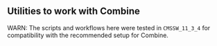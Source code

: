 Utilities to work with Combine
-----------------------------------------------
WARN: The scripts and workflows here were tested in `CMSSW_11_3_4` for compatibility with the recommended setup for Combine.
